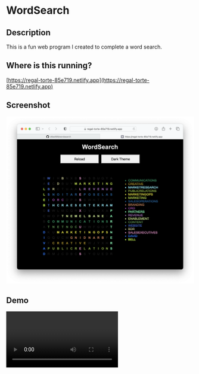 # WordSearch

## Description

This is a fun web program I created to complete a word search. 

## Where is this running?

[https://regal-torte-85e719.netlify.app](https://regal-torte-85e719.netlify.app)

## Screenshot

<img src="screenshot.png"/>

## Demo

![Demo Video](demo.mov)